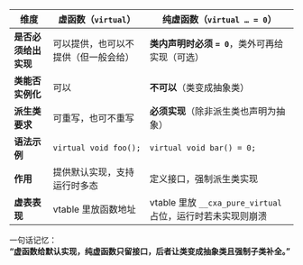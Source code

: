 | 维度           | 虚函数（`virtual`）        | 纯虚函数（`virtual … = 0`）                        |
| ------------ | --------------------- | -------------------------------------------- |
| **是否必须给出实现** | 可以提供，也可以不提供（但一般会给）    | **类内声明时必须 `= 0`**，类外可再给实现（可选）                |
| **类能否实例化**   | 可以                    | **不可以**（类变成抽象类）                              |
| **派生类要求**    | 可重写，也可不重写             | **必须实现**（除非派生类也声明为抽象）                        |
| **语法示例**     | `virtual void foo();` | `virtual void bar() = 0;`                    |
| **作用**       | 提供默认实现，支持运行时多态        | 定义接口，强制派生类实现                                 |
| **虚表表现**     | vtable 里放函数地址         | vtable 里放 `__cxa_pure_virtual` 占位，运行时若未实现则崩溃 |

一句话记忆：  
**“虚函数给默认实现，纯虚函数只留接口，后者让类变成抽象类且强制子类补全。”**

